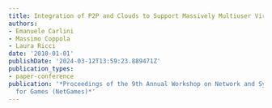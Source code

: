 ```yaml
---
title: Integration of P2P and Clouds to Support Massively Multiuser Virtual Environments
authors:
- Emanuele Carlini
- Massimo Coppola
- Laura Ricci
date: '2010-01-01'
publishDate: '2024-03-12T13:59:23.889471Z'
publication_types:
- paper-conference
publication: '*Proceedings of the 9th Annual Workshop on Network and Systems Support
  for Games (NetGames)*'
---
```

